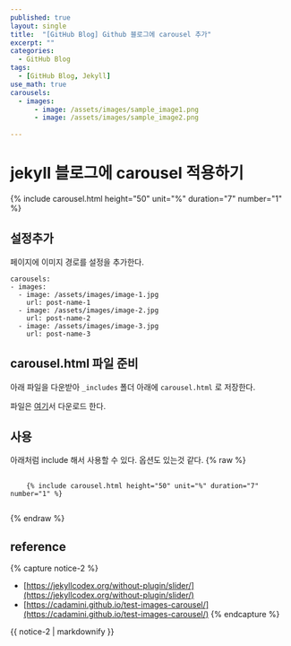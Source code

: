 ```yaml
---
published: true
layout: single
title:  "[GitHub Blog] Github 블로그에 carousel 추가"
excerpt: ""
categories:
  - GitHub Blog
tags:
  - [GitHub Blog, Jekyll]
use_math: true
carousels:
  - images:
      - image: /assets/images/sample_image1.png
      - image: /assets/images/sample_image2.png
      
---
```



# jekyll 블로그에 carousel 적용하기
{% include carousel.html height="50" unit="%" duration="7" number="1" %}

## 설정추가
페이지에 이미지 경로를 설정을 추가한다.
```
carousels:
- images: 
  - image: /assets/images/image-1.jpg
    url: post-name-1
  - image: /assets/images/image-2.jpg
    url: post-name-2
  - image: /assets/images/image-3.jpg
    url: post-name-3
```

## carousel.html 파일 준비
아래 파일을 다운받아 `_includes` 폴더 아래에 `carousel.html` 로 저장한다.

파일은 [여기](https://jekyllcodex.org/without-plugin/slider/)서 다운로드 한다.

## 사용
아래처럼 include 해서 사용할 수 있다. 옵션도 있는것 같다.
{% raw %}
<pre>
  <code>
    {% include carousel.html height="50" unit="%" duration="7" number="1" %}
  </code>
</pre>
{% endraw %}





## reference
{% capture notice-2 %}
- [https://jekyllcodex.org/without-plugin/slider/](https://jekyllcodex.org/without-plugin/slider/)
- [https://cadamini.github.io/test-images-carousel/](https://cadamini.github.io/test-images-carousel/)
{% endcapture %}

<div class="notice">{{ notice-2 | markdownify }}</div>


